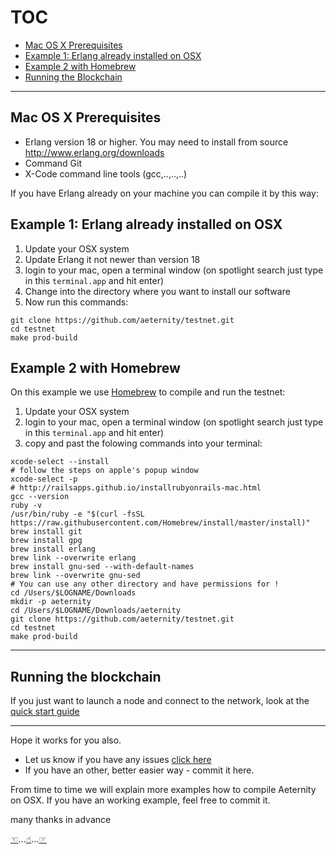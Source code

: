 # TOC
* [Mac OS X Prerequisites](#mac-os-x-prerequisites)
* [Example 1: Erlang already installed on OSX](#example-1-erlang-already-installed-on-osx)
* [Example 2 with Homebrew](#example-2-with-homebrew)
* [Running the Blockchain](#running-the-blockchain)
***
## Mac OS X Prerequisites
* Erlang version 18 or higher.
You may need to install from source http://www.erlang.org/downloads
* Command Git
* X-Code command line tools (gcc,..,..,..)

If you have Erlang already on your machine you can compile it by this way:
## Example 1: Erlang already installed on OSX

1. Update your OSX system
2. Update Erlang it not newer than version 18
3. login to your mac, open a terminal window (on spotlight search just type in this `terminal.app` and hit enter)
4. Change into the directory where you want to install our software
5. Now run this commands:
````````
git clone https://github.com/aeternity/testnet.git
cd testnet
make prod-build
````````

## Example 2 with Homebrew
On this example we use [Homebrew](https://brew.sh) to compile and run the testnet:

1. Update your OSX system
2. login to your mac, open a terminal window (on spotlight search just type in this `terminal.app` and hit enter)
3. copy and past the folowing commands into your terminal:
```````````````
xcode-select --install
# follow the steps on apple's popup window
xcode-select -p
# http://railsapps.github.io/installrubyonrails-mac.html
gcc --version
ruby -v
/usr/bin/ruby -e "$(curl -fsSL https://raw.githubusercontent.com/Homebrew/install/master/install)"
brew install git
brew install gpg
brew install erlang
brew link --overwrite erlang
brew install gnu-sed --with-default-names
brew link --overwrite gnu-sed
# You can use any other directory and have permissions for !
cd /Users/$LOGNAME/Downloads
mkdir -p aeternity
cd /Users/$LOGNAME/Downloads/aeternity
git clone https://github.com/aeternity/testnet.git
cd testnet
make prod-build
```````````````
***
## Running the blockchain

If you just want to launch a node and connect to the network, look at the [quick start guide](https://github.com/aeternity/testnet/blob/master/docs/turn_it_on.md)
***
Hope it works for you also. 
* Let us know if you have any issues [click here](https://github.com/aeternity/testnet/issues/new)
* If you have an other, better easier way - commit it here.

From time to time we will explain more examples how to compile Aeternity on OSX.
If you have an working example, feel free to commit it.

many thanks in advance

[☜](https://github.com/aeternity/testnet/tree/master/docs)...[☝︎](#toc)...[☞](https://github.com/aeternity/testnet/blob/master/docs/turn_it_on.md)

